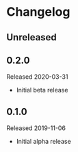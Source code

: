 # Changelog

## Unreleased

## 0.2.0
Released 2020-03-31

- Initial beta release

## 0.1.0
Released 2019-11-06

- Initial alpha release
